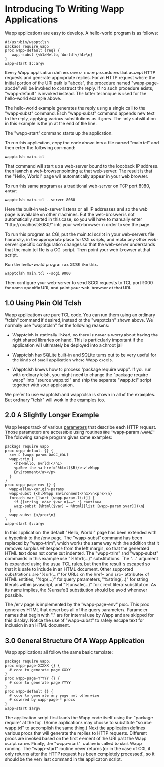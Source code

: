 Introducing To Writing Wapp Applications
========================================

Wapp applications are easy to develop.  A hello-world program is as follows:

>
    #!/usr/bin/wapptclsh
    package require wapp
    proc wapp-default {req} {
       wapp-subst {<h1>Hello, World!</h1>\n}
    }
    wapp-start $::argv

Every Wapp application defines one or more procedures that accept HTTP
requests and generate appropriate replies.
For an HTTP request where the initial portion of the URI path is "abcde", the
procedure named "wapp-page-abcde" will be invoked to construct the reply.
If no such procedure exists, "wapp-default" is invoked instead.  The latter
technique is used for the hello-world example above.

The hello-world example generates the reply using a single call to the "wapp-subst"
command.  Each "wapp-subst" command appends new text to the reply, applying
various substitutions as it goes.  The only substitution in this example is
the \\n at the end of the line.

The "wapp-start" command starts up the application.

To run this application, copy the code above into a file named "main.tcl"
and then enter the following command:

>
    wapptclsh main.tcl

That command will start up a web-server bound to the loopback
IP address, then launch a web-browser pointing at that web-server.
The result is that the "Hello, World!" page will automatically
appear in your web browser.

To run this same program as a traditional web-server on TCP port 8080, enter:

>
    wapptclsh main.tcl --server 8080

Here the built-in web-server listens on all IP addresses and so the
web page is available on other machines.  But the web-broswer is not
automatically started in this case, so you will have to manually enter
"http://localhost:8080/" into your web-browser in order to see the page.

To run this program as CGI, put the main.tcl script in your web-servers
file hierarchy, in the appropriate place for CGI scripts, and make any
other web-server specific configuration changes so that the web-server
understands that the main.tcl file is a CGI script.  Then point your
web-browser at that script.

Run the hello-world program as SCGI like this:

>
    wapptclsh main.tcl --scgi 9000

Then configure your web-server to send SCGI requests to TCL port 9000
for some specific URI, and point your web-browser at that URI.

1.0 Using Plain Old Tclsh
-------------------------

Wapp applications are pure TCL code.  You can run them using an ordinary
"tclsh" command if desired, instead of the "wapptclsh" shown above.  We
normally use "wapptclsh" for the following reasons:

   +  Wapptclsh is statically linked, so there is never a worry about
      having the right shared libraries on hand.  This is particularly
      important if the application will ultimately be deployed into a
      chroot jail.

   +  Wapptclsh has SQLite built-in and SQLite turns out to be very
      useful for the kinds of small application where Wapp excels.

   +  Wapptclsh knows how to process "package require wapp".  If you
      run with ordinary tclsh, you might need to change the 
      "package require wapp" into "source wapp.tcl" and ship the separate
      "wapp.tcl" script together with your application.

We prefer to use wapptclsh and wapptclsh is shown in all of the examples.
But ordinary "tclsh" will work in the examples too.

2.0 A Slightly Longer Example
-----------------------------

Wapp keeps track of various [parameters](params.md) that describe
each HTTP request.  Those parameters are accessible using routines
like "wapp-param _NAME_"
The following sample program gives some examples:

>
    package require wapp
    proc wapp-default {} {
      set B [wapp-param BASE_URL]
      wapp-trim {
        <h1>Hello, World!</h1>
        <p>See the <a href='%html($B)/env'>Wapp
        Environment</a></p>
      }
    }
    proc wapp-page-env {} {
      wapp-allow-xorigin-params
      wapp-subst {<h1>Wapp Environment</h1>\n<pre>\n}
      foreach var [lsort [wapp-param-list]] {
        if {[string index $var 0]=="."} continue
        wapp-subst {%html($var) = %html([list [wapp-param $var]])\n}
      }
      wapp-subst {</pre>\n}
    }
    wapp-start $::argv

In this application, the default "Hello, World!" page has been extended
with a hyperlink to the /env page.  The "wapp-subst" command has been
replaced by "wapp-trim", which works the same way with the addition that
it removes surplus whitespace from the left margin, so that the generated
HTML text does not come out indented.  The "wapp-trim" and "wapp-subst"
commands in this example use "%html(...)" substitutions.  The "..." argument 
is expanded using the usual TCL rules, but then the result is escaped so
that it is safe to include in an HTML document.  Other supported
substitutions are "%url(...)" for
URLs on the href= and src= attributes of HTML entities, "%qp(...)" for
query parameters, "%string(...)" for string literals within javascript,
and "%unsafe(...)" for direct literal substitution.  As its name implies,
the %unsafe() substitution should be avoid whenever possible.

The /env page is implemented by the "wapp-page-env" proc.  This proc
generates HTML that describes all of the query parameters. Parameter names
that begin with "." are for internal use by Wapp and are skipped
for this display.  Notice the use of "wapp-subst" to safely escape text
for inclusion in an HTML document.

3.0 General Structure Of A Wapp Application
-------------------------------------------

Wapp applications all follow the same basic template:

>
    package require wapp;
    proc wapp-page-XXXXX {} {
      # code to generate page XXXX
    }
    proc wapp-page-YYYYY {} {
      # code to generate page YYYY
    }
    proc wapp-default {} {
      # code to generate any page not otherwise
      # covered by wapp-page-* procs
    }
    wapp-start $argv

The application script first loads the Wapp code itself using
the "package require" at the top.  (Some applications may choose
to substitute "source wapp.tcl" to accomplish the same thing.)
Next the application defines various procs that will generate the
replies to HTTP requests.  Different procs are invoked based on the
first element of the URI past the Wapp script name.  Finally,
the "wapp-start" routine is called to start Wapp running.  The
"wapp-start" routine never returns (or in the case of CGI, it only
returns after the HTTP request has been completely processed), 
so it should be the very last command in the application script.

